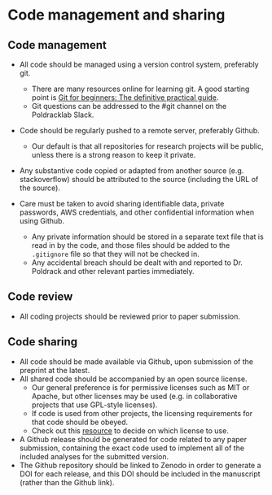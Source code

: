 # Code management and sharing

## Code management

- All code should be managed using
a version control system, preferably git.
    - There are many resources online for learning git.  A good starting point is [Git for beginners: The definitive practical guide](https://stackoverflow.com/questions/315911/git-for-beginners-the-definitive-practical-guide).
    - Git questions can be addressed to the #git channel on the Poldracklab Slack.

- Code should be regularly pushed
to a remote server, preferably Github.
    - Our default is that all repositories for research projects will be public, unless there is a strong reason to keep it private.

- Any substantive code copied or
adapted from another source (e.g. stackoverflow) should be attributed to
the source (including the URL of the source).

-  Care must be taken to avoid
sharing identifiable data, private passwords, AWS credentials, and other confidential
information when using Github. 
    - Any private information should be stored in a separate text file that is read in by the code, and those files should be added to the `.gitignore` file so that they will not be checked in.
    - Any accidental breach should be dealt
with and reported to Dr. Poldrack and other relevant parties immediately.

## Code review

- All coding projects should be
    reviewed prior to paper submission.

## Code sharing

- All code should be made available
via Github, upon submission of the preprint at the latest.
- All shared code should be accompanied by
an open source license.
   - Our general preference is for
    permissive licenses such as MIT or Apache, but other licenses may be
    used (e.g. in collaborative projects that use GPL-style licenses).
    - If code is used from other projects, the licensing requirements for that code should be obeyed.
    - Check out this [resource](https://choosealicense.com/) to decide on which license to use. 
- A Github release should be generated for code related to any paper submission, containing the exact code used to implement all of the
included analyses for the submitted version.   
- The Github repository should be
linked to Zenodo in order to generate a DOI for each release, and this DOI should be included in the manuscript (rather than the Github link).

